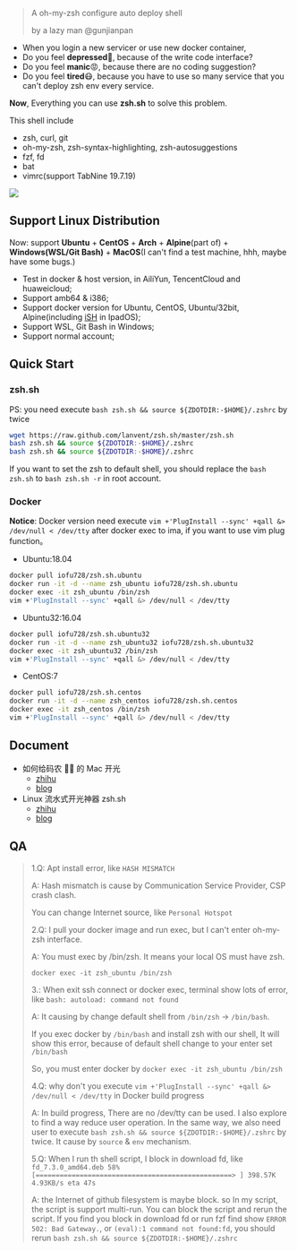 > A oh-my-zsh configure auto deploy shell
>
> by a lazy man @gunjianpan

- When you login a new servicer or use new docker container,
- Do you feel **depressed**🙉, because of the write code interface?
- Do you feel **manic**😡, because there are no coding suggestion?
- Do you feel **tired**😷, because you have to use so many service that you can't deploy zsh env every service.

**Now**, Everything you can use **zsh.sh** to solve this problem.

This shell include

- zsh, curl, git
- oh-my-zsh, zsh-syntax-highlighting, zsh-autosuggestions
- fzf, fd
- bat
- vimrc(support TabNine 19.7.19)

<img src="https://raw.githubusercontent.com/iofu728/zsh.sh/master/demo.gif">

## Support Linux Distribution

Now: support **Ubuntu** + **CentOS** + **Arch** + **Alpine**(part of) + **Windows(WSL/Git Bash)** + **MacOS**(I can't find a test machine, hhh, maybe have some bugs.)

- Test in docker & host version, in AiliYun, TencentCloud and huaweicloud;
- Support amb64 & i386;
- Support docker version for Ubuntu, CentOS, Ubuntu/32bit, Alpine(including [iSH](https://github.com/ish-app/ish) in IpadOS);
- Support WSL, Git Bash in Windows;
- Support normal account;

## Quick Start

### zsh.sh

PS: you need execute `bash zsh.sh && source ${ZDOTDIR:-$HOME}/.zshrc` by twice

```bash
wget https://raw.github.com/lanvent/zsh.sh/master/zsh.sh
bash zsh.sh && source ${ZDOTDIR:-$HOME}/.zshrc
bash zsh.sh && source ${ZDOTDIR:-$HOME}/.zshrc
```

If you want to set the zsh to default shell, you should replace the `bash zsh.sh` to `bash zsh.sh -r` in root account.

### Docker

**Notice**: Docker version need execute `vim +'PlugInstall --sync' +qall &> /dev/null < /dev/tty` after docker exec to ima, if you want to use vim plug function。

- Ubuntu:18.04

```bash
docker pull iofu728/zsh.sh.ubuntu
docker run -it -d --name zsh_ubuntu iofu728/zsh.sh.ubuntu
docker exec -it zsh_ubuntu /bin/zsh
vim +'PlugInstall --sync' +qall &> /dev/null < /dev/tty
```

- Ubuntu32:16.04

```bash
docker pull iofu728/zsh.sh.ubuntu32
docker run -it -d --name zsh_ubuntu32 iofu728/zsh.sh.ubuntu32
docker exec -it zsh_ubuntu32 /bin/zsh
vim +'PlugInstall --sync' +qall &> /dev/null < /dev/tty
```

- CentOS:7

```bash
docker pull iofu728/zsh.sh.centos
docker run -it -d --name zsh_centos iofu728/zsh.sh.centos
docker exec -it zsh_centos /bin/zsh
vim +'PlugInstall --sync' +qall &> /dev/null < /dev/tty
```

## Document

- 如何给码农 👨‍💻‍ 的 Mac 开光
  - [zhihu](https://zhuanlan.zhihu.com/p/53380250)
  - [blog](https://wyydsb.xin/other/terminal.html)
- Linux 流水式开光神器 zsh.sh
  - [zhihu](https://zhuanlan.zhihu.com/p/64444982)
  - [blog](https://wyydsb.xin/other/zshsh.html)

## QA

> 1.Q: Apt install error, like `HASH MISMATCH`
>
> A: Hash mismatch is cause by Communication Service Provider, CSP crash clash.
>
> You can change Internet source, like `Personal Hotspot`
>
> 2.Q: I pull your docker image and run exec, but I can't enter oh-my-zsh interface.
>
> A: You must exec by /bin/zsh. It means your local OS must have zsh.
>
> `docker exec -it zsh_ubuntu /bin/zsh`
>
> 3.: When exit ssh connect or docker exec, terminal show lots of error, like `bash: autoload: command not found`
>
> A: It causing by change default shell from `/bin/zsh` -> `/bin/bash`.
>
> If you exec docker by `/bin/bash` and install zsh with our shell, It will show this error,
> because of default shell change to your enter set `/bin/bash`
>
> So, you must enter docker by `docker exec -it zsh_ubuntu /bin/zsh`
>
> 4.Q: why don't you execute `vim +'PlugInstall --sync' +qall &> /dev/null < /dev/tty` in Docker build progress
>
> A: In build progress, There are no /dev/tty can be used. I also explore to find a way reduce user operation.
> In the same way, we also need user to execute `bash zsh.sh && source ${ZDOTDIR:-$HOME}/.zshrc` by twice.
> It cause by `source` & `env` mechanism.
>
> 5.Q: When I run th shell script, I block in download fd, like
> `fd_7.3.0_amd64.deb 58%[=================================================> ] 398.57K 4.93KB/s eta 47s`
>
> A: the Internet of github filesystem is maybe block. so In my script, the script is support multi-run.
> You can block the script and rerun the script.
> If you find you block in download fd or run fzf find show `ERROR 502: Bad Gateway.`, or `(eval):1 command not found:fd`,
> you should rerun `bash zsh.sh && source ${ZDOTDIR:-$HOME}/.zshrc`
